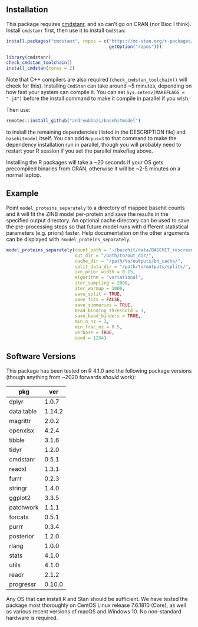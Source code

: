 
## Installation

This package requires
[cmdstanr](https://mc-stan.org/cmdstanr/articles/cmdstanr.html), and so
can’t go on CRAN (nor Bioc I think). Install `cmdstanr` first, then use
it to install `CmdStan`:

``` r
install.packages("cmdstanr", repos = c("https://mc-stan.org/r-packages/",
                                       getOption("repos")))

library(cmdstanr)
check_cmdstan_toolchain()
install_cmdstan(cores = 2)
```

Note that C++ compilers are also required (`check_cmdstan_toolchain()`
will check for this). Installing `CmdStan` can take around ~5 minutes,
depending on how fast your system can compile it. You can set
`Sys.setenv(MAKEFLAGS = "-j4")` before the install command to make it
compile in parallel if you wish.

Then use:

``` r
remotes::install_github("andrewGhazi/basehitmodel")
```

to install the remaining dependencies (listed in the DESCRIPTION file)
and `basehitmodel` itself. You can add `Ncpus=3` to that command to make
the dependency installation run in parallel, though you will probably
need to restart your R session if you set the parallel makeflag above.

Installing the R packages will take a ~20 seconds if your OS gets
precompiled binaries from CRAN, otherwise it will be ~2-5 minutes on a
normal laptop.

## Example

Point `model_proteins_separately` to a directory of mapped basehit
counts and it will fit the ZINB model per-protein and save the results
in the specified output directory. An optional cache directory can be
used to save the pre-processing steps so that future model runs with
different statistical parameters (e.g. priors) faster. Help
documentation on the other arguments can be displayed with
`?model_proteins_separately`.

``` r
model_proteins_separately(count_path = "~/basehit/data/BASEHIT_rescreen/",
                          out_dir = "/path/to/out_dir/",
                          cache_dir = "/path/to/outputs/bh_cache/",
                          split_data_dir = "/path/to/outputs/splits/",
                          ixn_prior_width = 0.15,
                          algorithm = "variational",
                          iter_sampling = 2000,
                          iter_warmup = 1000,
                          save_split = TRUE,
                          save_fits = FALSE,
                          save_summaries = TRUE,
                          bead_binding_threshold = 1,
                          save_bead_binders = TRUE,
                          min_n_nz = 3,
                          min_frac_nz = 0.5,
                          verbose = TRUE,
                          seed = 1234)
```

## Software Versions

This package has been tested on R 4.1.0 and the following package
versions (though anything from ~2020 forwards *should* work):

| pkg        | ver    |
|------------|--------|
| dplyr      | 1.0.7  |
| data.table | 1.14.2 |
| magrittr   | 2.0.2  |
| openxlsx   | 4.2.4  |
| tibble     | 3.1.6  |
| tidyr      | 1.2.0  |
| cmdstanr   | 0.5.1  |
| readxl     | 1.3.1  |
| furrr      | 0.2.3  |
| stringr    | 1.4.0  |
| ggplot2    | 3.3.5  |
| patchwork  | 1.1.1  |
| forcats    | 0.5.1  |
| purrr      | 0.3.4  |
| posterior  | 1.2.0  |
| rlang      | 1.0.0  |
| stats      | 4.1.0  |
| utils      | 4.1.0  |
| readr      | 2.1.2  |
| progressr  | 0.10.0 |

Any OS that can install R and Stan should be sufficient. We have tested
the package most thoroughly on CentOS Linux release 7.6.1810 (Core), as
well as various recent versions of macOS and Windows 10. No non-standard
hardware is required.
